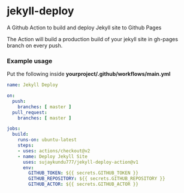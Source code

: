 # jekyll-deploy
A Github Action to build and deploy Jekyll site to Github Pages

The Action will build a production build of your jekyll site in gh-pages branch on every push.

### Example usage

Put the following inside **yourproject/.github/workflows/main.yml**

```yml
name: Jekyll Deploy

on:
  push:
    branches: [ master ]
  pull_request:
    branches: [ master ]

jobs:
  build:
    runs-on: ubuntu-latest
    steps:
    - uses: actions/checkout@v2
    - name: Deploy Jekyll Site
      uses: sujaykundu777/jekyll-deploy-action@v1
      env:
        GITHUB_TOKEN: ${{ secrets.GITHUB_TOKEN }}
        GITHUB_REPOSITORY: ${{ secrets.GITHUB_REPOSITORY }}
        GITHUB_ACTOR: ${{ secrets.GITHUB_ACTOR }}

```
